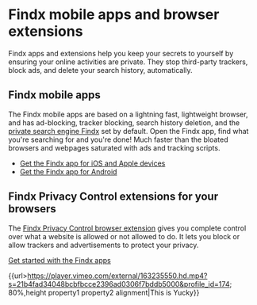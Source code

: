 # Findx mobile apps and browser extensions

Findx apps and extensions help you keep your secrets to yourself by ensuring your online activities are private. They stop third-party trackers, block ads, and delete your search history, automatically. 

## Findx mobile apps

The Findx mobile apps are based on a lightning fast, lightweight browser, and has ad-blocking, tracker blocking, search history deletion, and the [private search engine Findx](https://get.findx.com) set by default. Open the Findx app, find what you're searching for and you're done! Much faster than the bloated browsers and webpages saturated with ads and tracking scripts.

- [Get the Findx app for iOS and Apple devices](https://itunes.apple.com/us/app/findx-private-search-engine/id1289648958?mt=8)
- [Get the Findx app for Android
](https://play.google.com/store/apps/details?id=com.privacore.findx)

## Findx Privacy Control extensions for your browsers

The [Findx Privacy Control browser extension](/en/findxapps/privacycontrol) gives you complete control over what a website is allowed or not allowed to do. It lets you block or allow trackers and advertisements to protect your privacy. 

[Get started with the Findx apps](/en/findxapps/gettingstarted)

{{url>https://player.vimeo.com/external/163235550.hd.mp4?s=21b4fad34048bcbfbcce2396ad0306f7bddb5000&profile_id=174; 80%,height property1 property2 alignment|This is Yucky}}


